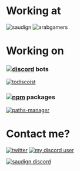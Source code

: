 # Working at
![saudign](https://img.shields.io/badge/Admin-SaudiGN-purple)
![arabgamers](https://img.shields.io/badge/Founder-Arab%20gamers-sucess)

# Working on
### [![discord](https://img.shields.io/badge/-5865F2?logo=discord&logoColor=white)](https://discordapp.com) bots
[![todiscoist](https://img.shields.io/badge/ToDiscoist-white?logo=todoist)]()

### [![npm](https://img.shields.io/badge/-CB3837?logo=npm&logoColor=white)](https://www.npmjs.com) packages
[![paths-manager](https://img.shields.io/badge/paths%20manager-grey?logo=npm)](https://www.npmjs.com/package/paths-manager)

# Contact me?
[![twitter](https://img.shields.io/badge/Twitter-1DA1F2?e&logo=twitter&logoColor=white)](https://twitter.com/nabil_alsaiad)
[![my discord user](https://img.shields.io/badge/Discord-5865F2?logo=discord&logoColor=white)](https://discordapp.com/users/734365620543422555)

[![saudign discord](https://img.shields.io/badge/Discord-SaudiGN-blueviolet?logo=discord&logoColor=white)](https://discord.com/servers/saudign-962095121946521600)

